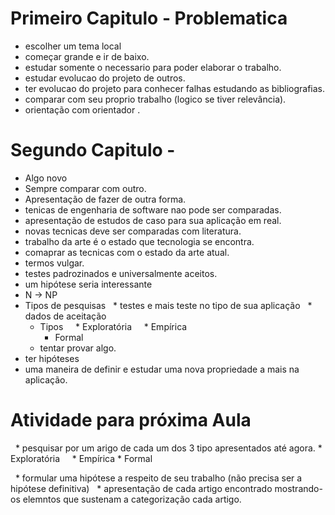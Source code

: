 #  Primeiro Capitulo - Problematica
 * escolher um tema local
 * começar grande e ir de baixo.
 * estudar somente o necessario para poder elaborar o trabalho.
 * estudar evolucao do projeto de outros.
 * ter evolucao do projeto para conhecer falhas estudando as bibliografias.
 * comparar com seu proprio trabalho (logico se tiver relevância).
 * orientação com  orientador .
 
#  Segundo Capitulo - 
 * Algo novo
 * Sempre comparar com outro.
 * Apresentação de fazer de outra forma.
 * tenicas de engenharia de software nao pode ser comparadas.
 * apresentação de estudos de caso para sua aplicação em real.
 * novas tecnicas deve ser comparadas com literatura.
 * trabalho da arte é o estado que tecnologia se encontra.
 * comaprar as tecnicas com o estado da arte atual.
 * termos vulgar.
 * testes padrozinados e universalmente aceitos.
 * um hipótese seria interessante
 * N -> NP
 * Tipos de pesquisas
   * testes e mais teste no tipo de sua aplicação
   * dados de aceitação
   * Tipos
     * Exploratória
     * Empírica
     * Formal
   * tentar provar algo.
 * ter hipóteses
 * uma maneira de definir e estudar uma nova propriedade a mais na aplicação.
 
 
 # Atividade para próxima Aula 
   * pesquisar por um arigo de cada um dos 3 tipo apresentados até agora.
       * Exploratória 
       * Empírica
       * Formal
       
   * formular uma hipótese a respeito de seu trabalho (não precisa ser a hipótese definitiva)
   * apresentação de cada artigo encontrado mostrando-os elemntos que sustenam a categorização cada artigo.
 
